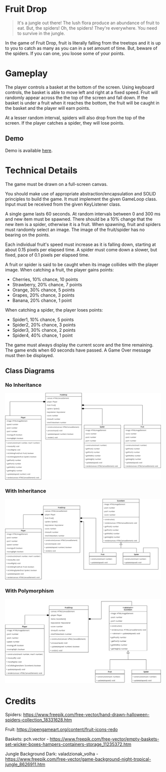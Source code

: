 # Fruit Drop
> It's a jungle out there! The lush flora produce an abundance of fruit to eat. But, the spiders! Oh, the spiders! They're everywhere. You need to survive in the jungle.

In the game of Fruit Drop, fruit is literally falling from the treetops and it is up to you to catch as many as you can in a set amount of time. But, beware of the spiders. If you can one, you loose some of your points.

# Gameplay

The player controls a basket at the bottom of the screen. Using keyboard controls, the basket is able to move left and right at a fixed speed. Fruit will randomly appear across the the top of the screen and fall down. If the basket is under a fruit when it reaches the bottom, the fruit will be caught in the basket and the player will earn points.

At a lesser random interval, spiders will also drop from the top of the screen. If the player catches a spider, they will lose points.

## Demo
Demo is available [here](https://hz-hbo-ict.github.io/ts-fruitdrop/).

# Technical Details
The game must be drawn on a full-screen canvas.

You should make use of appropriate abstraction/encapsulation and SOLID principles to build the game. It must implement the given GameLoop class. Input must be received from the given KeyListener class. 

A single game lasts 60 seconds. At random intervals between 0 and 300 ms and new item must be spawned. There should be a 10% change that the new item is a spider, otherwise it is a fruit. When spawning, fruit and spiders must randomly select an image. The image of the fruit/spider has no bearing on the points.

Each individual fruit's speed must increase as it is falling down, starting at about 0.15 pixels per elapsed time. A spider must come down a slower, but fixed, pace of 0.1 pixels per elapsed time.

A fruit or spider is said to be caught when its image collides with the player image. When catching a fruit, the player gains points:
 - Cherries, 10% chance, 10 points
 - Strawberry, 20% chance, 7 points
 - Orange, 30% chance, 5 points
 - Grapes, 20% chance, 3 points
 - Banana, 20% chance, 1 point

When catching a spider, the player loses points:
 - Spider1, 10% chance, 5 points
 - Spider2, 20% chance, 3 points
 - Spider3, 30% chance, 2 points
 - Spider4, 40% chance, 1 point

The game must always display the current score and the time remaining. The game ends when 60 seconds have passed. A Game Over message must then be displayed. 

## Class Diagrams

### No Inheritance
![](./docs/classdiagram.png)

### With Inheritance
![](./docs/classdiagram-inheritance.png)

### With Polymorphism
![](./docs/classdiagram-polymorphism.png)

# Credits
Spiders: https://www.freepik.com/free-vector/hand-drawn-halloween-spiders-collection_18331628.htm

Fruit: https://opengameart.org/content/fruit-icons-redo

Baskets: pch.vector - https://www.freepik.com/free-vector/empty-baskets-set-wicker-boxes-hampers-containers-storage_11235372.htm

Jungle Background Dark: valadzionak_volha - https://www.freepik.com/free-vector/game-background-night-tropical-jungle_8626911.htm

